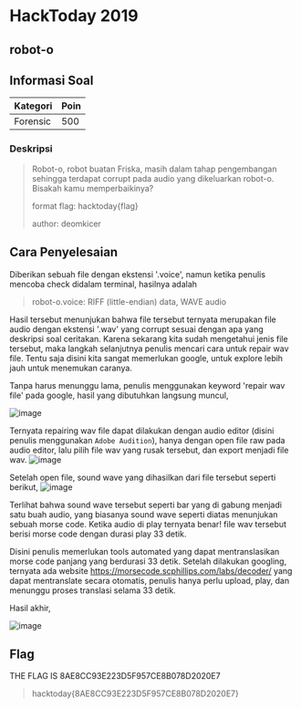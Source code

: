 # HackToday 2019
## robot-o

## Informasi Soal
| Kategori | Poin |
| -------- | ---- |
| Forensic | 500 |
### Deskripsi
>Robot-o, robot buatan Friska, masih dalam tahap pengembangan sehingga terdapat corrupt pada audio yang dikeluarkan robot-o.
>Bisakah kamu memperbaikinya?
>
>format flag: hacktoday{flag}
>
>author: deomkicer

## Cara Penyelesaian
Diberikan sebuah file dengan ekstensi '.voice', namun ketika penulis mencoba check didalam terminal, hasilnya adalah
> robot-o.voice: RIFF (little-endian) data, WAVE audio

Hasil tersebut menunjukan bahwa file tersebut ternyata merupakan file audio dengan ekstensi '.wav' yang corrupt sesuai dengan apa yang deskripsi soal ceritakan.
Karena sekarang kita sudah mengetahui jenis file tersebut, maka langkah selanjutnya penulis mencari cara untuk repair wav file. Tentu saja disini kita sangat memerlukan google, untuk explore lebih jauh untuk menemukan caranya.

Tanpa harus menunggu lama, penulis menggunakan keyword 'repair wav file' pada google, hasil yang dibutuhkan langsung muncul,

![image](https://raw.githubusercontent.com/redspiracy/write-ups/master/HackToday%202019/forensic/robot-o/screenshot/1.jpg)

Ternyata repairing wav file dapat dilakukan dengan audio editor (disini penulis menggunakan `Adobe Audition`), hanya dengan open file raw pada audio editor, lalu pilih file wav yang rusak tersebut, dan export menjadi file wav. 
![image](https://raw.githubusercontent.com/redspiracy/write-ups/master/HackToday%202019/forensic/robot-o/screenshot/2.jpg)

Setelah open file, sound wave yang dihasilkan dari file tersebut seperti berikut,
![image](https://raw.githubusercontent.com/redspiracy/write-ups/master/HackToday%202019/forensic/robot-o/screenshot/3.jpg)

Terlihat bahwa sound wave tersebut seperti bar yang di gabung menjadi satu buah audio, yang biasanya sound wave seperti diatas menunjukan sebuah morse code. Ketika audio di play ternyata benar! file wav tersebut berisi morse code dengan durasi play 33 detik.

Disini penulis memerlukan tools automated yang dapat mentranslasikan morse code panjang yang berdurasi 33 detik. Setelah dilakukan googling, ternyata ada website https://morsecode.scphillips.com/labs/decoder/ yang dapat mentranslate secara otomatis, penulis hanya perlu upload, play, dan menunggu proses translasi selama 33 detik.

Hasil akhir,

![image](https://raw.githubusercontent.com/redspiracy/write-ups/master/HackToday%202019/forensic/robot-o/screenshot/4.jpg)

## Flag
THE FLAG IS 8AE8CC93E223D5F957CE8B078D2020E7
> hacktoday{8AE8CC93E223D5F957CE8B078D2020E7}
